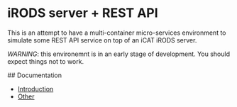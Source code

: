 
# iRODS server + REST API

This is an attempt to have a multi-container micro-services environment
to simulate some REST API service on top of an iCAT iRODS server.

*WARNING*: this environemnt is in an early stage of development.
You should expect things not to work.

## Documentation

* [Introduction](docs/introduction.md)
* [Other](docs/tofix.md)
